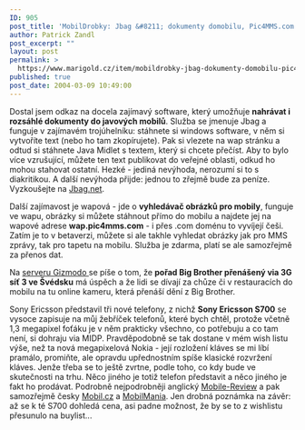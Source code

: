 ```yaml
---
ID: 905
post_title: 'MobilDrobky: Jbag &#8211; dokumenty domobilu, Pic4MMS.com a&nbsp;Big Brother via 3G sítě'
author: Patrick Zandl
post_excerpt: ""
layout: post
permalink: >
  https://www.marigold.cz/item/mobildrobky-jbag-dokumenty-domobilu-pic4mms-com-a-big-brother-via-3g-site
published: true
post_date: 2004-03-09 10:49:00
---
```

<P>Dostal jsem odkaz na docela zajímavý software, který umožňuje <STRONG>nahrávat i rozsáhlé dokumenty do javových mobilů</STRONG>. Služba se jmenuje Jbag a funguje v zajímavém trojúhelníku: stáhnete si windows software, v něm si vytvoříte text (nebo ho tam zkopírujete). Pak si vlezete na wap stránku a odtud si stáhnete Java Midlet s textem, který si chcete přečíst. Aby to bylo více vzrušující, můžete ten text publikovat do veřejné oblasti, odkud ho mohou stahovat ostatní. Hezké - jediná nevýhoda, nerozumí si to s diakritikou. A další nevýhoda přijde: jednou to zřejmě bude za peníze. Vyzkoušejte na <A href="http://www.jbag.net/" target=_blank>Jbag.net</A>.</P>
<P>Další zajímavost je wapová - jde o <STRONG>vyhledávač obrázků pro mobily</STRONG>, funguje ve wapu, obrázky si můžete stáhnout přímo do mobilu a najdete jej na wapové adrese <STRONG>wap.pic4mms.com</STRONG> - i přes .com doménu to vyvíjejí češi. Zatím je to v betaverzi, můžete si ale takhle vyhledat obrázky jak pro MMS zprávy, tak pro tapetu na mobilu. Služba je zdarma, platí se ale samozřejmě za přenos dat. </P>
<P>Na <A href="http://www.gizmodo.com/archives/swedish_3g_big_brother_big_success.php" target=_blank>serveru Gizmodo </A>se píše o tom, že <STRONG>pořad Big Brother přenášený via 3G síť 3 ve Švédsku</STRONG> má úspěch a že lidi se dívají za chůze či v restauracích do mobilu na tu online kameru, která přenáší dění z Big Brother. </P>
<P>Sony Ericsson představil tři nové telefony, z nichž <STRONG>Sony Ericsson S700</STRONG> se vysoce zapisuje na můj žebříček telefonů, které bych chtěl, protože včetně 1,3 megapixel foťáku je v něm prakticky všechno, co potřebuju a co tam není, si dohraju via MIDP. Pravděpodobně se tak dostane v mém wish listu výše, než ta nová megapixelová Nokia - její rozložení kláves se mi líbí pramálo, promiňte, ale opravdu upřednostním spíše klasické rozvržení kláves. Jenže třeba se to ještě zvrtne, podle toho, co kdy bude ve skutečnosti na trhu. Něco jiného je totiž telefon představit a něco jiného je fakt ho prodávat. Podrobně nejpodrobněji anglický <A href="http://www.mobile-review.com/articles/2004/se-903main-en.shtml" target=_blank>Mobile-Review</A> a pak samozřejmě česky&#160;<A href="http://mobil.idnes.cz/mobilni_komunikace/mobilni_telefony/abecedni_prehled_mt/sonyericsson/newseakt040309.html" target=_blank>Mobil.cz</A> a <A href="http://www.mobilmania.cz/Mobilnitelefony/AR.asp?ARI=106761" target=_blank>MobilMania</A>. Jen drobná poznámka na závěr: až se k té S700 dohledá cena, asi padne možnost, že by se to z wishlistu přesunulo na buylist...</P>